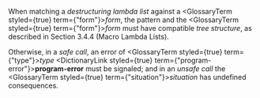  



When matching a *destructuring lambda list* against a <GlossaryTerm styled={true} term={"form"}><i>form</i></GlossaryTerm>, the pattern and the <GlossaryTerm styled={true} term={"form"}><i>form</i></GlossaryTerm> must have compatible *tree structure*, as described in Section 3.4.4 (Macro Lambda Lists). 



Otherwise, in a *safe call*, an error of <GlossaryTerm styled={true} term={"type"}><i>type</i></GlossaryTerm> <DictionaryLink styled={true} term={"program-error"}><b>program-error</b></DictionaryLink> must be signaled; and in an *unsafe call* the <GlossaryTerm styled={true} term={"situation"}><i>situation</i></GlossaryTerm> has undefined consequences. 



